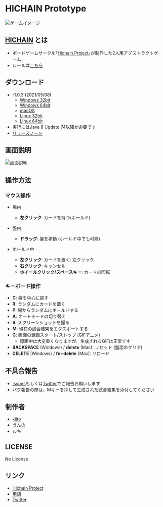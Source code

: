 # HICHAIN Prototype

![ゲームイメージ](https://github.com/hichain/hichain-prototype/blob/master/images/playing3.gif)

## [HICHAIN](https://hichain.jp/hichain/) とは
+ ボードゲームサークル｢[Hichain Project](https://hichain.jp)｣が制作した2人用アブストラクトゲーム
+ ルールは[こちら](https://hichain.jp/hichain/)

## ダウンロード
  + r1.0.3 (2021/05/08)
    + [Windows 32bit](https://github.com/hichain/hichain-prototype/releases/download/r1.0.3/hichain-prototype_r1.0.3_win32.zip)
    + [Windows 64bit](https://github.com/hichain/hichain-prototype/releases/download/r1.0.3/hichain-prototype_r1.0.3_win64.zip)
    + [macOS](https://github.com/hichain/hichain-prototype/releases/download/r1.0.3/hichain-prototype_r1.0.3_macos.zip)
    + [Linux 32bit](https://github.com/hichain/hichain-prototype/releases/download/r1.0.3/hichain-prototype_r1.0.3_linux32.zip)
    + [Linux 64bit](https://github.com/hichain/hichain-prototype/releases/download/r1.0.3/hichain-prototype_r1.0.3_linux64.zip)
  + 実行にはJava 8 Update 74以降が必要です
  + [リリースノート](https://github.com/hichain/hichain-prototype/releases)

## 画面説明
![画面説明](https://raw.githubusercontent.com/hichain/hichain-prototype/master/images/description.png)

## 操作方法
### マウス操作
+ 場内
  + **左クリック**: カードを持つ(ホールド)
+ 盤内
  + **ドラッグ**: 盤を移動 (ホールド中でも可能)

+ ホールド中
  + **左クリック**: カードを置く: 左クリック
  + **右クリック**: キャンセル
  + **ホイールクリック/スペースキー**: カードの回転

### キーボード操作
+ **C**:  盤を中心に戻す
+ **R**:  ランダムにカードを置く
+ **P**:  場からランダムにホールドする
+ **A**:  オートモードの切り替え
+ **S**:  スクリーンショットを撮る
+ **M**:  現在の試合結果をエクスポートする
+ **G**:  画面の録画スタート/ストップ (GIFアニメ)
  + 録画中は大変重くなりますが、生成されるGIFは正常です
+ **BACKSPACE** (Windows) / **delete** (Mac): リセット (盤面のクリア)
+ **DELETE** (Windows) / **fn+delete** (Mac): リロード

## 不具合報告
+ [Issues](https://github.com/hichain/hichain-prototype/issues)もしくは[Twitter](https://twitter.com/hichain_game)でご報告お願いします
+ バグ報告の際は、Mキーを押して生成された試合結果を添付してください

## 制作者
+ [kiito](https://github.com/kiito1000)
+ [うんの](https://github.com/funi)
+ ルキ

## LICENSE

No License

## リンク
+ [Hichain Project](https://hichain.jp)
+ [用語](https://scrapbox.io/hichain/)
+ [Twitter](https://twitter.com/hichain_game)
